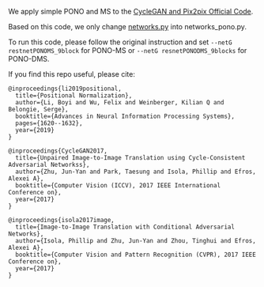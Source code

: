 We apply simple PONO and MS to the [CycleGAN and Pix2pix Official Code](https://github.com/junyanz/pytorch-CycleGAN-and-pix2pix). 


Based on this code, we only change [networks.py](https://github.com/junyanz/pytorch-CycleGAN-and-pix2pix/blob/master/models/networks.py) into networks_pono.py.

To run this code, please follow the original instruction and set `--netG restnetPONOMS_9block` for PONO-MS or `--netG resnetPONODMS_9blocks` for PONO-DMS. 

If you find this repo useful, please cite:
```
@inproceedings{li2019positional,
  title={Positional Normalization},
  author={Li, Boyi and Wu, Felix and Weinberger, Kilian Q and Belongie, Serge},
  booktitle={Advances in Neural Information Processing Systems},
  pages={1620--1632},
  year={2019}
}

@inproceedings{CycleGAN2017,
  title={Unpaired Image-to-Image Translation using Cycle-Consistent Adversarial Networkss},
  author={Zhu, Jun-Yan and Park, Taesung and Isola, Phillip and Efros, Alexei A},
  booktitle={Computer Vision (ICCV), 2017 IEEE International Conference on},
  year={2017}
}

@inproceedings{isola2017image,
  title={Image-to-Image Translation with Conditional Adversarial Networks},
  author={Isola, Phillip and Zhu, Jun-Yan and Zhou, Tinghui and Efros, Alexei A},
  booktitle={Computer Vision and Pattern Recognition (CVPR), 2017 IEEE Conference on},
  year={2017}
}
```
